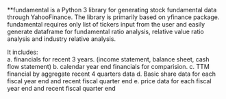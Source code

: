 **fundamental is a Python 3 library for generating stock fundamental data through YahooFinance. 
The library is primarily based on yfinance package. fundamental requires only list of tickers input from the user and easily generate dataframe for fundamental ratio analysis, relative value ratio analysis and industry relative analysis. 

It includes:  
a. financials for recent 3 years. (income statement, balance sheet, cash flow statement)
b. calendar year end financials for comparision.
c. TTM financial by aggregate recent 4 quarters data
d. Basic share data for each fiscal year end and recent fiscal quarter end
e. price data for each fiscal year end and recent fiscal quarter end


